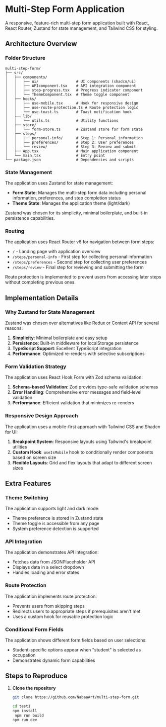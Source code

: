 # Multi-Step Form Application

A responsive, feature-rich multi-step form application built with React, React Router, Zustand for state management, and Tailwind CSS for styling.

## Architecture Overview

### Folder Structure

```
multi-step-form/
├── src/
│   ├── components/
│   │   ├── ui/                 # UI components (shadcn/ui)
│   │   ├── APIcomponent.tsx    # API integration component
│   │   ├── step-progress.tsx   # Progress indicator component
│   │   └── ThemeComponent.tsx  # Theme toggle component
│   ├── hooks/
│   │   ├── use-mobile.tsx      # Hook for responsive design
│   │   ├── use-route-protection.ts # Route protection logic
│   │   └── use-toast.ts        # Toast notification hook
│   ├── lib/
│   │   └── utils.ts            # Utility functions
│   ├── store/
│   │   └── form-store.ts       # Zustand store for form state
│   ├── steps/
│   │   ├── personal-info/      # Step 1: Personal information
│   │   ├── preferences/        # Step 2: User preferences
│   │   └── review/             # Step 3: Review and submit
│   ├── App.tsx                 # Main application component
│   └── main.tsx                # Entry point
└── package.json                # Dependencies and scripts
```

### State Management

The application uses Zustand for state management:

- **Form State**: Manages the multi-step form data including personal information, preferences, and step completion status
- **Theme State**: Manages the application theme (light/dark)

Zustand was chosen for its simplicity, minimal boilerplate, and built-in persistence capabilities.

### Routing

The application uses React Router v6 for navigation between form steps:

- `/` - Landing page with application overview
- `/steps/personal-info` - First step for collecting personal information
- `/steps/preferences` - Second step for collecting user preferences
- `/steps/review` - Final step for reviewing and submitting the form

Route protection is implemented to prevent users from accessing later steps without completing previous ones.

## Implementation Details

### Why Zustand for State Management

Zustand was chosen over alternatives like Redux or Context API for several reasons:

1. **Simplicity**: Minimal boilerplate and easy setup
2. **Persistence**: Built-in middleware for localStorage persistence
3. **TypeScript Support**: Excellent TypeScript integration
4. **Performance**: Optimized re-renders with selective subscriptions

### Form Validation Strategy

The application uses React Hook Form with Zod schema validation:

1. **Schema-based Validation**: Zod provides type-safe validation schemas
2. **Error Handling**: Comprehensive error messages and field-level validation
3. **Performance**: Efficient validation that minimizes re-renders

### Responsive Design Approach

The application uses a mobile-first approach with Tailwind CSS and Shadcn for UI:

1. **Breakpoint System**: Responsive layouts using Tailwind's breakpoint utilities
2. **Custom Hook**: `useIsMobile` hook to conditionally render components based on screen size
3. **Flexible Layouts**: Grid and flex layouts that adapt to different screen sizes

## Extra Features

### Theme Switching

The application supports light and dark mode:
- Theme preference is stored in Zustand state
- Theme toggle is accessible from any page
- System preference detection is supported

### API Integration

The application demonstrates API integration:
- Fetches data from JSONPlaceholder API
- Displays data in a select dropdown
- Handles loading and error states

### Route Protection

The application implements route protection:
- Prevents users from skipping steps
- Redirects users to appropriate steps if prerequisites aren't met
- Uses a custom hook for reusable protection logic

### Conditional Form Fields

The application shows different form fields based on user selections:
- Student-specific options appear when "student" is selected as occupation
- Demonstrates dynamic form capabilities

## Steps to Reproduce

1. **Clone the repository**
   ```bash
   git clone https://github.com/NabaaArt/multi-step-form.git
   
   cd test1
   npm install
    npm run build
   npm run dev
